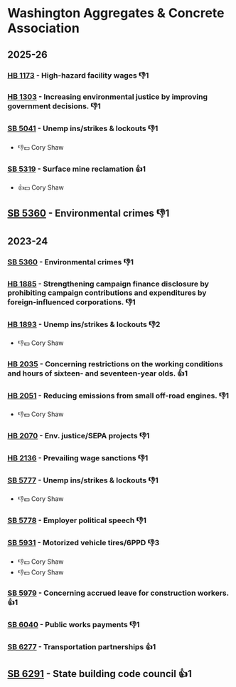 # Washington Aggregates & Concrete Association
## 2025-26

### [HB 1173](/bill/2025-26/hb/1173/) - High-hazard facility wages  👎1 

### [HB 1303](/bill/2025-26/hb/1303/) - Increasing environmental justice by improving government decisions.  👎1 

### [SB 5041](/bill/2025-26/sb/5041/) - Unemp ins/strikes & lockouts  👎1 
* 👎💵 Cory Shaw

### [SB 5319](/bill/2025-26/sb/5319/) - Surface mine reclamation 👍1  
* 👍💵 Cory Shaw

## [SB 5360](/bill/2025-26/sb/5360/) - Environmental crimes  👎1 

## 2023-24

### [SB 5360](/bill/2023-24/sb/5360/) - Environmental crimes  👎1 

### [HB 1885](/bill/2023-24/hb/1885/) - Strengthening campaign finance disclosure by prohibiting campaign contributions and expenditures by foreign-influenced corporations.  👎1 

### [HB 1893](/bill/2023-24/hb/1893/) - Unemp ins/strikes & lockouts  👎2 
* 👎💵 Cory Shaw

### [HB 2035](/bill/2023-24/hb/2035/) - Concerning restrictions on the working conditions and hours of sixteen- and seventeen-year olds. 👍1  

### [HB 2051](/bill/2023-24/hb/2051/) - Reducing emissions from small off-road engines.  👎1 
* 👎💵 Cory Shaw

### [HB 2070](/bill/2023-24/hb/2070/) - Env. justice/SEPA projects  👎1 

### [HB 2136](/bill/2023-24/hb/2136/) - Prevailing wage sanctions  👎1 

### [SB 5777](/bill/2023-24/sb/5777/) - Unemp ins/strikes & lockouts  👎1 
* 👎💵 Cory Shaw

### [SB 5778](/bill/2023-24/sb/5778/) - Employer political speech  👎1 

### [SB 5931](/bill/2023-24/sb/5931/) - Motorized vehicle tires/6PPD  👎3 
* 👎💵 Cory Shaw
* 👎💵 Cory Shaw

### [SB 5979](/bill/2023-24/sb/5979/) - Concerning accrued leave for construction workers. 👍1  

### [SB 6040](/bill/2023-24/sb/6040/) - Public works payments  👎1 

### [SB 6277](/bill/2023-24/sb/6277/) - Transportation partnerships 👍1  

## [SB 6291](/bill/2023-24/sb/6291/) - State building code council 👍1  
